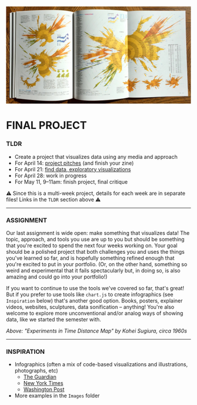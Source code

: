 ![Open spread from a book showing several visualizations by Kohei Sugiura, circa 1960s](Images/ExperimentsInTimeDistanceMap-KoheiSugiura-1960s-2.jpg)

# FINAL PROJECT

### TLDR  
* Create a project that visualizes data using any media and approach  
* For April 14: [project pitches](Part1-ProjectPitches.md) (and finish your zine)  
* For April 21: [find data, exploratory visualizations](Part2-FindDataAndExploratoryVisualizations.md)  
* For April 28: work in progress  
* For May 11, 9–11am: finish project, final critique  

⚠️ Since this is a multi-week project, details for each week are in separate files! Links in the `TLDR` section above ⚠️ 

***

### ASSIGNMENT
Our last assignment is wide open: make something that visualizes data! The topic, approach, and tools you use are up to you but should be something that you're excited to spend the next four weeks working on. Your goal should be a polished project that both challenges you and uses the things you've learned so far, and is hopefully something refined enough that you're excited to put in your portfolio. (Or, on the other hand, something so weird and experimental that it fails spectacularly but, in doing so, is also amazing and could go into your portfolio!)

If you want to continue to use the tools we've covered so far, that's great! But if you prefer to use tools like `chart.js` to create infographics (see `Inspiration` below) that's another good option. Books, posters, explainer videos, websites, sculptures, data sonification – anything! You're also welcome to explore more unconventional and/or analog ways of showing data, like we started the semester with.

*Above: "Experiments in Time Distance Map" by Kohei Sugiura, circa 1960s*

***

### INSPIRATION  
* Infographics (often a mix of code-based visualizations and illustrations, photographs, etc)  
  * [The Guardian](https://www.theguardian.com/interactive)  
  * [New York Times](https://www.nytimes.com/section/upshot)
  * [Washington Post](https://twitter.com/PostGraphics)  
* More examples in the `Images` folder  

